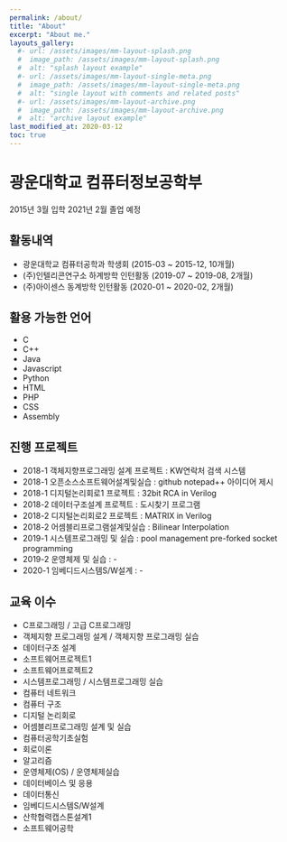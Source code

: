 ```yaml
---
permalink: /about/
title: "About"
excerpt: "About me."
layouts_gallery:
  #- url: /assets/images/mm-layout-splash.png
  #  image_path: /assets/images/mm-layout-splash.png
  #  alt: "splash layout example"
  #- url: /assets/images/mm-layout-single-meta.png
  #  image_path: /assets/images/mm-layout-single-meta.png
  #  alt: "single layout with comments and related posts"
  #- url: /assets/images/mm-layout-archive.png
  #  image_path: /assets/images/mm-layout-archive.png
  #  alt: "archive layout example"
last_modified_at: 2020-03-12
toc: true
---
```


# 광운대학교 컴퓨터정보공학부
2015년 3월 입학
2021년 2월 졸업 예정

## 활동내역
- 광운대학교 컴퓨터공학과 학생회 (2015-03 ~ 2015-12, 10개월)
- (주)인텔리콘연구소 하계방학 인턴활동 (2019-07 ~ 2019-08, 2개월)
- (주)아이센스 동계방학 인턴활동 (2020-01 ~ 2020-02, 2개월)

## 활용 가능한 언어
- C
- C++
- Java
- Javascript
- Python
- HTML
- PHP
- CSS
- Assembly

## 진행 프로젝트
- 2018-1 객체지향프로그래밍 설계 프로젝트 : KW연락처 검색 시스템
- 2018-1 오픈소스소프트웨어설계및실습 : github notepad++ 아이디어 제시
- 2018-1 디지털논리회로1 프로젝트 : 32bit RCA in Verilog
- 2018-2 데이터구조설계 프로젝트 : 도시찾기 프로그램
- 2018-2 디지털논리회로2 프로젝트 : MATRIX in Verilog
- 2018-2 어셈블리프로그램설계및실습 : Bilinear Interpolation
- 2019-1 시스템프로그래밍 및 실습 : pool management pre-forked socket programming
- 2019-2 운영체제 및 실습 : -
- 2020-1 임베디드시스템S/W설계 : -

## 교육 이수
- C프로그래밍 / 고급 C프로그래밍
- 객체지향 프로그래밍 설계 / 객체지향 프로그래밍 실습
- 데이터구조 설계
- 소프트웨어프로젝트1
- 소프트웨어프로젝트2
- 시스템프로그래밍 / 시스템프로그래밍 실습
- 컴퓨터 네트워크
- 컴퓨터 구조
- 디지털 논리회로
- 어셈블리프로그래밍 설계 및 실습
- 컴퓨터공학기초실험
- 회로이론
- 알고리즘
- 운영체제(OS) / 운영체제실습
- 데이터베이스 및 응용
- 데이터통신
- 임베디드시스템S/W설계
- 산학협력캡스톤설계1
- 소프트웨어공학
